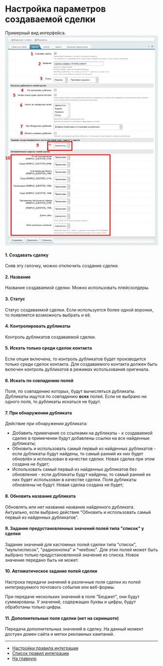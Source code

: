 # Настройка параметров создаваемой сделки

Примерный вид интерфейса.
![Общие настройки](./lead/rsl-1.png)

#### 1. Создавать сделку
Сняв эту галочку, можно отключить создание сделки.

#### 2. Название
Название создаваемой сделки. Можно использовать плейсхолдеры.

#### 3. Статус
Статус создаваемой сделки. Если используется более одной воронки, то появляется возможноть выбрать и её.

#### 4. Контролировать дубликаты
Контроль дубликатов создаваемой сделки.

#### 5. Искать только среди сделок контакта
Если опция включена, то контроль дубликатов будет производится только среди сделок контакта. Для создаваемого контакта должен быть включен контроль дубликатов в режимах использования оригинала.

#### 6. Искать по совпадению полей
Поля, по совпадению которых, будут вычисляться дубликаты. Дубликаты ищутся по совпадению <b>всех</b> полей. Если не выбрано ни одного поля, то дубликаты искаться не будут.
#### 7. При обнаружении дубликата
Действие при обнаружении дубликата:
* Добавить примечание со ссылками на дубликаты - к создаваемой сделке в примечении будут добавлены ссылки на все найденные дубликаты;
* Обновить и использовать самый первый из найденных дубликатов - если дубликаты будут найдены, то самый ранний их них будет обновлён и использован в качестве сделки. Новая сделка при этом создана не будет;
* Использовать самый первый из найденных дубликатов без обновления - если дубликаты будут найдены, то самый ранний их них будет использован в качестве сделки. Поля дубликаты обновлены не будут. Новая сделка создана не будет;

#### 8. Обновить название дубликата
Обновлять или нет название название найденного дубликата. Актуально, если выбрано действие "Обновить и использовать самый первый из найденных дубликатов".

#### 9. Задание предустановленных значений полей типа "список" у сделки
Задание значений для кастомных полей сделки типа "список", "мультисписок", "радиокнопка" и "чекбокс". Для этих полей может быть выбрано только предустановленной значение из списка. Новое значение передано быть не может.

#### 10. Автоматическое задание полей сделки
Настрока передачи значений в различные поля сделки из полей интегрируемого почтового события или веб-формы.

При передаче нескольких значений в поле "Бюджет", они будут суммированы. У значений, содержащих буквы и цифры, будут обработаны только цифры.

#### 11. Дополнительные поля сделки (нет на скриншоте)
Передача дополнительных значений в сделку. На данный момент достуен домен сайта и метки рекламных кампаний.

---

* [Настройки правила интеграции](../update.md)
* [Список правил интеграции](../../rules.md)
* [На главную](../../../README.MD)
